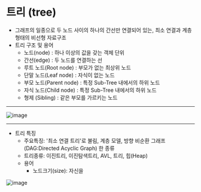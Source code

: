 # 트리 (tree)

- 그래프의 일종으로 두 노드 사이의 하나의 간선만 연결되어 있는, 최소 연결과 계층 형태의 비선형 자료구조
- 트리 구조 및 용어
  - 노드(node) : 하나 이상의 값을 갖는 객체 단위
  - 간선(edge) : 두 노드를 연결하는 선
  - 루트 노드(Root node) : 부모가 없는 최상위 노드
  - 단말 노드(Leaf node) : 자식이 없는 노드
  - 부모 노드(Parent node) : 특정 Sub-Tree 내에서의 하위 노드
  - 자식 노드(Child node) : 특정 Sub-Tree 내에서의 하위 노드
  - 형제 (Sibling) : 같은 부모를 가르키는 노드


--- 
![image](https://user-images.githubusercontent.com/121809824/229544727-afcf1f3e-3fad-43f4-8e93-f4fe3eee4255.png)


--- 
- 트리 특징
  - 주요특징: '최소 연결 트리'로 불림, 계층 모델, 방향 비순환 그래프(DAG:Directed Acyclic Graph) 한 종류
  - 트리종류: 이진트리, 이진탐색트리, AVL, 트리, 힙(Heap) 
  - 용어
    - 노드크기(size): 자신을 


![image](https://user-images.githubusercontent.com/121809824/229547683-83061215-13ef-4190-ba72-2fe082d4c498.png)


